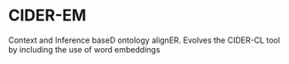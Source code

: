 # CIDER-EM
Context and Inference baseD ontology alignER. Evolves the CIDER-CL tool by including the use of word embeddings
